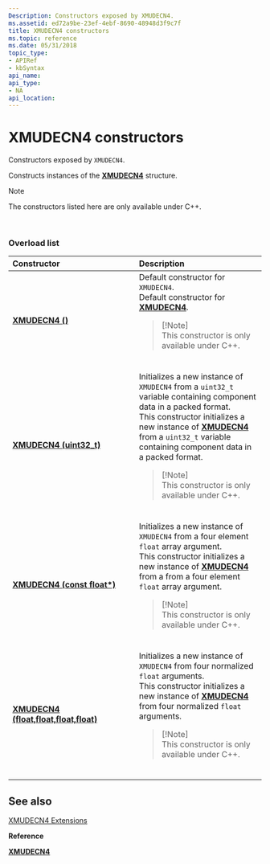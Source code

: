 ```yaml
---
Description: Constructors exposed by XMUDECN4.
ms.assetid: ed72a9be-23ef-4ebf-8690-48948d3f9c7f
title: XMUDECN4 constructors
ms.topic: reference
ms.date: 05/31/2018
topic_type: 
- APIRef
- kbSyntax
api_name: 
api_type: 
- NA
api_location: 
---
```


# XMUDECN4 constructors

Constructors exposed by `XMUDECN4`.

Constructs instances of the [**XMUDECN4**](https://msdn.microsoft.com/library/Ee420527(v=VS.85).aspx) structure.

> [!Note]  
> The constructors listed here are only available under C++.

 

### Overload list



<table>
<colgroup>
<col style="width: 50%" />
<col style="width: 50%" />
</colgroup>
<thead>
<tr class="header">
<th style="text-align: left;">Constructor</th>
<th style="text-align: left;">Description</th>
</tr>
</thead>
<tbody>
<tr class="odd">
<td style="text-align: left;"><a href="https://docs.microsoft.com/windows/desktop/api/directxpackedvector/nf-directxpackedvector-xmudecn4-xmudecn4(constfloat)"><strong>XMUDECN4 ()</strong></a></td>
<td style="text-align: left;">Default constructor for <code>XMUDECN4</code>. <br/> Default constructor for <a href="https://docs.microsoft.com/windows/desktop/api/directxpackedvector/ns-directxpackedvector-xmudecn4"><strong>XMUDECN4</strong></a>. <br/>
<blockquote>
[!Note]<br />
This constructor is only available under C++.
</blockquote>
<br/></td>
</tr>
<tr class="even">
<td style="text-align: left;"><a href="https://docs.microsoft.com/windows/desktop/api/directxpackedvector/nf-directxpackedvector-xmudecn4-xmudecn4(uint32_t)"><strong>XMUDECN4 (uint32_t)</strong></a></td>
<td style="text-align: left;">Initializes a new instance of <code>XMUDECN4</code> from a <code>uint32_t</code> variable containing component data in a packed format. <br/> This constructor initializes a new instance of <a href="https://docs.microsoft.com/windows/desktop/api/directxpackedvector/ns-directxpackedvector-xmudecn4"><strong>XMUDECN4</strong></a> from a <code>uint32_t</code> variable containing component data in a packed format. <br/>
<blockquote>
[!Note]<br />
This constructor is only available under C++.
</blockquote>
<br/></td>
</tr>
<tr class="odd">
<td style="text-align: left;"><a href="https://docs.microsoft.com/windows/desktop/api/directxpackedvector/nf-directxpackedvector-xmudecn4-xmudecn4(constfloat)"><strong>XMUDECN4 (const float*)</strong></a></td>
<td style="text-align: left;">Initializes a new instance of <code>XMUDECN4</code> from a four element <code>float</code> array argument. <br/> This constructor initializes a new instance of <a href="https://docs.microsoft.com/windows/desktop/api/directxpackedvector/ns-directxpackedvector-xmudecn4"><strong>XMUDECN4</strong></a> from a from a four element <code>float</code> array argument. <br/>
<blockquote>
[!Note]<br />
This constructor is only available under C++.
</blockquote>
<br/></td>
</tr>
<tr class="even">
<td style="text-align: left;"><a href="https://docs.microsoft.com/windows/desktop/api/directxpackedvector/nf-directxpackedvector-xmudecn4-xmudecn4(float_float_float_float)"><strong>XMUDECN4 (float,float,float,float)</strong></a></td>
<td style="text-align: left;">Initializes a new instance of <code>XMUDECN4</code> from four normalized <code>float</code> arguments. <br/> This constructor initializes a new instance of <a href="https://docs.microsoft.com/windows/desktop/api/directxpackedvector/ns-directxpackedvector-xmudecn4"><strong>XMUDECN4</strong></a> from four normalized <code>float</code> arguments. <br/>
<blockquote>
[!Note]<br />
This constructor is only available under C++.
</blockquote>
<br/></td>
</tr>
</tbody>
</table>



## See also

<dl> <dt>

[XMUDECN4 Extensions](ovw-xmudecn4-extensions.md)
</dt> <dt>

**Reference**
</dt> <dt>

[**XMUDECN4**](https://msdn.microsoft.com/library/Ee420527(v=VS.85).aspx)
</dt> </dl>

 

 




